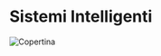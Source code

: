 # Sistemi Intelligenti

![Copertina](https://github.com/LucaCappelletti94/various-notes/blob/master/Unimi/Sistemi%20Intelligenti/copertina.jpg?raw=true)